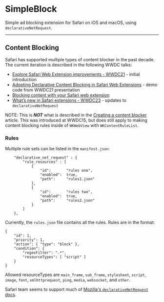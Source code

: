 # SimpleBlock

Simple ad blocking extension for Safari on iOS and macOS, using `declarativeNetRequest`.

---



## Content Blocking

Safari has supported multiple types of content blocker in the past decade.  The current iteration is described in the following WWDC talks:
- [Explore Safari Web Extension improvements - WWDC21](https://developer.apple.com/videos/play/wwdc2021/10027/) - initial introduction
- [Adopting Declarative Content Blocking in Safari Web Extensions](https://developer.apple.com/documentation/safariservices/safari_web_extensions/adopting_declarative_content_blocking_in_safari_web_extensions) - demo code from WWDC21 presentation
- [Blocking content with your Safari web extension](https://developer.apple.com/documentation/safariservices/safari_web_extensions/blocking_content_with_your_safari_web_extension)
- [What’s new in Safari extensions - WWDC23](https://developer.apple.com/videos/play/wwdc2023/10119/) - updates to `declarativeNetRequest`

NOTE: This is ***NOT*** what is described in the [Creating a content blocker](https://developer.apple.com/documentation/safariservices/creating_a_content_blocker) article.  This was introduced at WWDC15, but does still apply to making content blocking rules inside of `WKWebView` with `WKContentRuleList`.

### Rules

Multiple rule sets can be listed in the `manifest.json`:
```
    "declarative_net_request" : {
        "rule_resources" : [
            {
                "id":       "rules one",
                "enabled":  true,
                "path":     "rules1.json"
            },
            {
                "id":       "rules two",
                "enabled":  true,
                "path":     "rules2.json"
            }
        ]
    },
```

Currently, the `rules.json` file contains all the rules.  Rules are in the format:
```
{
    "id": 1,
    "priority": 1,
    "action": { "type": "block" },
    "condition": {
        "regexFilter": ".*",
        "resourceTypes": [ "script" ]
    }
}
```

Allowed resourceTypes are `main_frame`, `sub_frame`, `stylesheet`, `script`, `image`, `font`, `xmlhttprequest`, `ping`, `media`, `websocket`, and `other`.

Safari team seems to support much of [Mozilla's `declarativeNetRequest` docs](https://developer.mozilla.org/en-US/docs/Mozilla/Add-ons/WebExtensions/API/declarativeNetRequest).
